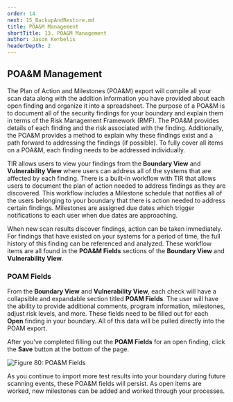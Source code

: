 ```yaml
---
order: 14
next: 15_BackupAndRestore.md
title: POA&M Management
shortTitle: 13. POA&M Management
author: Jason Kerbelis
headerDepth: 2
---
```


## POA&M Management

The Plan of Action and Milestones (POA&M) export will compile all your scan data along with the addition information you have provided about each open finding and organize it into a spreadsheet. The purpose of a POA&M is to document all of the security findings for your boundary and explain them in terms of the Risk Management Framework (RMF). The POA&M provides details of each finding and the risk associated with the finding. Additionally, the POA&M provides a method to explain why these findings exist and a path forward to addressing the findings (if possible). To fully cover all items on a POA&M, each finding needs to be addressed individually.

TIR allows users to view your findings from the **Boundary View** and **Vulnerability View** where users can address all of the systems that are affected by each finding. There is a built-in workflow with TIR that allows users to document the plan of action needed to address findings as they are discovered. This workflow includes a Milestone schedule that notifies all of the users belonging to your boundary that there is action needed to address certain findings. Milestones are assigned due dates which trigger notifications to each user when due dates are approaching.

When new scan results discover findings, action can be taken immediately. For findings that have existed on your systems for a period of time, the full history of this finding can be referenced and analyzed. These workflow items are all found in the **POA&M Fields** sections of the **Boundary View** and **Vulnerability View**.

### POAM Fields

From the **Boundary View** and **Vulnerability View**, each check will have a collapsible and expandable section titled **POAM Fields**. The user will have the ability to provide additional comments, program information, milestones, adjust risk levels, and more. These fields need to be filled out for each **Open** finding in your boundary. All of this data will be pulled directly into the POAM export.

After you’ve completed filling out the **POAM Fields** for an open finding, click the **Save** button at the bottom of the page.

![Figure 80: POA&M Fields](./assets/admin-guide/image52.png "Figure 80: POA&M Fields")

As you continue to import more test results into your boundary during future scanning events, these POA&M fields will persist. As open items are worked, new milestones can be added and worked through your processes.
